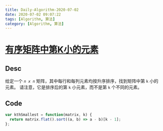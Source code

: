 ```yaml
---
title: Daily-Algorithm-2020-07-02
date: 2020-07-02 09:07:22
tags: [Algorithm, 算法]
category: [Algorithm, 算法]
---
```


# [有序矩阵中第K小的元素](https://leetcode-cn.com/problems/kth-smallest-element-in-a-sorted-matrix/)

## Desc

给定一个 *`n x n`* 矩阵，其中每行和每列元素均按升序排序，找到矩阵中第 `k` 小的元素。
请注意，它是排序后的第 `k` 小元素，而不是第 `k` 个不同的元素。

## Code

```js
var kthSmallest = function(matrix, k) {
  return matrix.flat().sort((a, b) => a - b)[k - 1];
};
```

